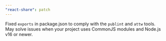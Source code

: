 ```yaml
---
"react-share": patch
---
```


Fixed `exports` in package.json to comply with the `publint` and `attw` tools. May solve issues when your project uses CommonJS modules and Node.js v16 or newer.
